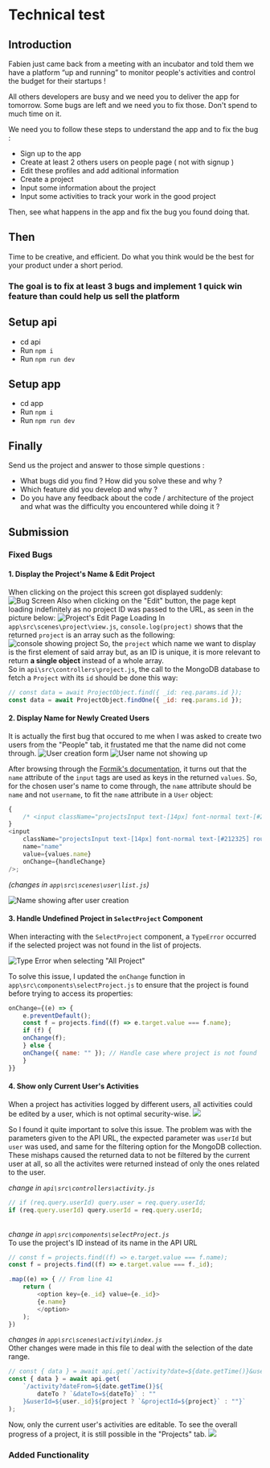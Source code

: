 # Technical test

## Introduction

Fabien just came back from a meeting with an incubator and told them we have a platform “up and running” to monitor people's activities and control the budget for their startups !

All others developers are busy and we need you to deliver the app for tomorrow.
Some bugs are left and we need you to fix those. Don't spend to much time on it.

We need you to follow these steps to understand the app and to fix the bug :

- Sign up to the app
- Create at least 2 others users on people page ( not with signup )
- Edit these profiles and add aditional information
- Create a project
- Input some information about the project
- Input some activities to track your work in the good project

Then, see what happens in the app and fix the bug you found doing that.

## Then

Time to be creative, and efficient. Do what you think would be the best for your product under a short period.

### The goal is to fix at least 3 bugs and implement 1 quick win feature than could help us sell the platform

## Setup api

- cd api
- Run `npm i`
- Run `npm run dev`

## Setup app

- cd app
- Run `npm i`
- Run `npm run dev`

## Finally

Send us the project and answer to those simple questions :

- What bugs did you find ? How did you solve these and why ?
- Which feature did you develop and why ?
- Do you have any feedback about the code / architecture of the project and what was the difficulty you encountered while doing it ?

## Submission

### Fixed Bugs

#### 1. Display the Project's Name & Edit Project

When clicking on the project this screen got displayed suddenly:
![Bug Screen](screenshots/project_name_bug.png)
Also when clicking on the "Edit" button, the page kept loading indefinitely as no project ID was passed to the URL, as seen in the picture below:
![Project's Edit Page Loading](screenshots/project_edit_loading.png)
In `app\src\scenes\project\view.js`, `console.log(project)` shows that the returned `project` is an array such as the following:
![console showing project](screenshots/project_in_console.png)
So, the `project` which name we want to display is the first element of said array but, as an ID is unique, it is more relevant to return **a single object** instead of a whole array.\
So in `api\src\controllers\project.js`, the call to the MongoDB database to fetch a `Project` with its `id` should be done this way:

```javascript
// const data = await ProjectObject.find({ _id: req.params.id });
const data = await ProjectObject.findOne({ _id: req.params.id });
```

#### 2. Display Name for Newly Created Users

It is actually the first bug that occured to me when I was asked to create two users from the "People" tab, it frustated me that the name did not come through.
![User creation form](screenshots/creating_user.png)
![User name not showing up](screenshots/user_name_not_showing.png)

After browsing through the [Formik's documentation](https://formik.org/docs/api/formik#onsubmit-values-values-formikbag-formikbag--void--promiseany), it turns out that the `name` attribute of the `input` tags are used as keys in the returned `values`. So, for the chosen user's name to come through, the `name` attribute should be `name` and not `username`, to fit the `name` attribute in a `User` object:

```javascript
{
	/* <input className="projectsInput text-[14px] font-normal text-[#212325] rounded-[10px]" name="username" value={values.username} onChange={handleChange} /> */
}
<input
	className="projectsInput text-[14px] font-normal text-[#212325] rounded-[10px]"
	name="name"
	value={values.name}
	onChange={handleChange}
/>;
```

_(changes in `app\src\scenes\user\list.js`)_

![Name showing after user creation](screenshots/successful_user_name_transfer.png)

#### 3. Handle Undefined Project in `SelectProject` Component

When interacting with the `SelectProject` component, a `TypeError` occurred if the selected project was not found in the list of projects.

![Type Error when selecting "All Project"](screenshots/activities_type_error.png)

To solve this issue, I updated the `onChange` function in `app\src\components\selectProject.js` to ensure that the project is found before trying to access its properties:

```javascript
onChange={(e) => {
	e.preventDefault();
	const f = projects.find((f) => e.target.value === f.name);
	if (f) {
	onChange(f);
	} else {
	onChange({ name: "" }); // Handle case where project is not found
	}
}}
```

#### 4. Show only Current User's Activities

When a project has activities logged by different users, all activities could be edited by a user, which is not optimal security-wise.
![](screenshots/activities_with_all_users.png)

So I found it quite important to solve this issue. The problem was with the parameters given to the API URL, the expected parameter was `userId` but `user` was used, and same for the filtering option for the MongoDB collection. These mishaps caused the returned data to not be filtered by the current user at all, so all the activites were returned instead of only the ones related to the user.

_change in `api\src\controllers\activity.js`_

```javascript
// if (req.query.userId) query.user = req.query.userId;
if (req.query.userId) query.userId = req.query.userId;
```

\
_change in `app\src\components\selectProject.js`_\
To use the project's ID instead of its name in the API URL

```js
// const f = projects.find((f) => e.target.value === f.name);
const f = projects.find((f) => e.target.value === f._id);

.map((e) => { // From line 41
	return (
		<option key={e._id} value={e._id}>
		{e.name}
		</option>
	);
})
```

_changes in `app\src\scenes\activity\index.js`_\
Other changes were made in this file to deal with the selection of the date range.

```js
// const { data } = await api.get(`/activity?date=${date.getTime()}&user=${user.name}&project=${project}`);
const { data } = await api.get(
	`/activity?dateFrom=${date.getTime()}${
		dateTo ? `&dateTo=${dateTo}` : ""
	}&userId=${user._id}${project ? `&projectId=${project}` : ""}`
);
```

Now, only the current user's activities are editable. To see the overall progress of a project, it is still possible in the "Projects" tab.
![](screenshots/user_activities.png)

### Added Functionality
